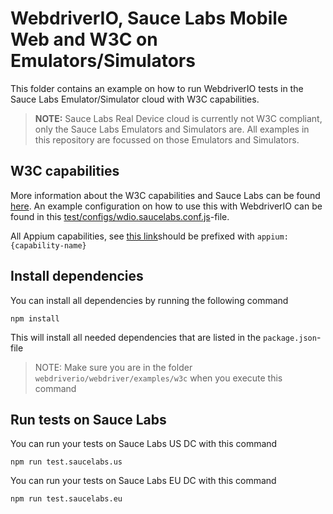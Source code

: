 # WebdriverIO, Sauce Labs Mobile Web and W3C on Emulators/Simulators
This folder contains an example on how to run WebdriverIO tests in the Sauce Labs Emulator/Simulator cloud with W3C 
capabilities.

> **NOTE:** Sauce Labs Real Device cloud is currently not W3C compliant, only the Sauce Labs Emulators and Simulators
> are. All examples in this repository are focussed on those Emulators and Simulators.

## W3C capabilities
More information about the W3C capabilities and Sauce Labs can be found
[here](https://wiki.saucelabs.com/display/DOCS/W3C+Capabilities+Support). An example configuration on how to use this
with WebdriverIO can be found in this [test/configs/wdio.saucelabs.conf.js](./test/configs/wdio.saucelabs.conf.js)-file.

All Appium capabilities, see [this link](http://appium.io/docs/en/writing-running-appium/caps/)should be prefixed with 
`appium:{capability-name}`

## Install dependencies
You can install all dependencies by running the following command

    npm install

This will install all needed dependencies that are listed in the `package.json`-file

> NOTE: Make sure you are in the folder `webdriverio/webdriver/examples/w3c` when you execute this command

## Run tests on Sauce Labs
You can run your tests on Sauce Labs US DC with this command

    npm run test.saucelabs.us

You can run your tests on Sauce Labs EU DC with this command

    npm run test.saucelabs.eu
